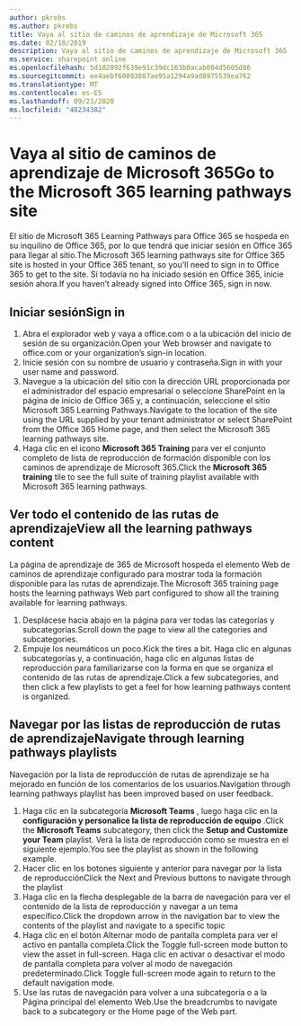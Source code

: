 ```yaml
---
author: pkrebs
ms.author: pkrebs
title: Vaya al sitio de caminos de aprendizaje de Microsoft 365
ms.date: 02/18/2019
description: Vaya al sitio de caminos de aprendizaje de Microsoft 365
ms.service: sharepoint online
ms.openlocfilehash: 5d102092f639e91c39dc163b0acab004d5605d86
ms.sourcegitcommit: ee4aebf60893887ae95a1294a9ad8975539ea762
ms.translationtype: MT
ms.contentlocale: es-ES
ms.lasthandoff: 09/23/2020
ms.locfileid: "48234382"
---
```

# <a name="go-to-the-microsoft-365-learning-pathways-site"></a><span data-ttu-id="db76e-103">Vaya al sitio de caminos de aprendizaje de Microsoft 365</span><span class="sxs-lookup"><span data-stu-id="db76e-103">Go to the Microsoft 365 learning pathways site</span></span>

<span data-ttu-id="db76e-104">El sitio de Microsoft 365 Learning Pathways para Office 365 se hospeda en su inquilino de Office 365, por lo que tendrá que iniciar sesión en Office 365 para llegar al sitio.</span><span class="sxs-lookup"><span data-stu-id="db76e-104">The Microsoft 365 learning pathways site for Office 365 site is hosted in your Office 365 tenant, so you'll need to sign in to Office 365 to get to the site.</span></span> <span data-ttu-id="db76e-105">Si todavía no ha iniciado sesión en Office 365, inicie sesión ahora.</span><span class="sxs-lookup"><span data-stu-id="db76e-105">If you haven’t already signed into Office 365, sign in now.</span></span> 

## <a name="sign-in"></a><span data-ttu-id="db76e-106">Iniciar sesión</span><span class="sxs-lookup"><span data-stu-id="db76e-106">Sign in</span></span>  

1.  <span data-ttu-id="db76e-107">Abra el explorador web y vaya a office.com o a la ubicación del inicio de sesión de su organización.</span><span class="sxs-lookup"><span data-stu-id="db76e-107">Open your Web browser and navigate to office.com or your organization’s sign-in location.</span></span> 
2.  <span data-ttu-id="db76e-108">Inicie sesión con su nombre de usuario y contraseña.</span><span class="sxs-lookup"><span data-stu-id="db76e-108">Sign in with your user name and password.</span></span>
3.  <span data-ttu-id="db76e-109">Navegue a la ubicación del sitio con la dirección URL proporcionada por el administrador del espacio empresarial o seleccione SharePoint en la página de inicio de Office 365 y, a continuación, seleccione el sitio Microsoft 365 Learning Pathways.</span><span class="sxs-lookup"><span data-stu-id="db76e-109">Navigate to the location of the site using the URL supplied by your tenant administrator or select SharePoint from the Office 365 Home page, and then select the Microsoft 365 learning pathways site.</span></span> 
5. <span data-ttu-id="db76e-110">Haga clic en el icono **Microsoft 365 Training** para ver el conjunto completo de lista de reproducción de formación disponible con los caminos de aprendizaje de Microsoft 365.</span><span class="sxs-lookup"><span data-stu-id="db76e-110">Click the **Microsoft 365 training** tile to see the full suite of training playlist available with Microsoft 365 learning pathways.</span></span> 

## <a name="view-all-the-learning-pathways-content"></a><span data-ttu-id="db76e-111">Ver todo el contenido de las rutas de aprendizaje</span><span class="sxs-lookup"><span data-stu-id="db76e-111">View all the learning pathways content</span></span>
<span data-ttu-id="db76e-112">La página de aprendizaje de 365 de Microsoft hospeda el elemento Web de caminos de aprendizaje configurado para mostrar toda la formación disponible para las rutas de aprendizaje.</span><span class="sxs-lookup"><span data-stu-id="db76e-112">The Microsoft 365 training page hosts the learning pathways Web part configured to show all the training available for learning pathways.</span></span> 

1. <span data-ttu-id="db76e-113">Desplácese hacia abajo en la página para ver todas las categorías y subcategorías.</span><span class="sxs-lookup"><span data-stu-id="db76e-113">Scroll down the page to view all the categories and subcategories.</span></span>
2. <span data-ttu-id="db76e-114">Empuje los neumáticos un poco.</span><span class="sxs-lookup"><span data-stu-id="db76e-114">Kick the tires a bit.</span></span> <span data-ttu-id="db76e-115">Haga clic en algunas subcategorías y, a continuación, haga clic en algunas listas de reproducción para familiarizarse con la forma en que se organiza el contenido de las rutas de aprendizaje.</span><span class="sxs-lookup"><span data-stu-id="db76e-115">Click a few subcategories, and then click a few playlists to get a feel for how learning pathways content is organized.</span></span> 

## <a name="navigate-through-learning-pathways-playlists"></a><span data-ttu-id="db76e-116">Navegar por las listas de reproducción de rutas de aprendizaje</span><span class="sxs-lookup"><span data-stu-id="db76e-116">Navigate through learning pathways playlists</span></span>
<span data-ttu-id="db76e-117">Navegación por la lista de reproducción de rutas de aprendizaje se ha mejorado en función de los comentarios de los usuarios.</span><span class="sxs-lookup"><span data-stu-id="db76e-117">Navigation through learning pathways playlist has been improved based on user feedback.</span></span> 

1. <span data-ttu-id="db76e-118">Haga clic en la subcategoría **Microsoft Teams** , luego haga clic en la **configuración y personalice la lista de reproducción de equipo** .</span><span class="sxs-lookup"><span data-stu-id="db76e-118">Click the **Microsoft Teams** subcategory, then click the **Setup and Customize your Team** playlist.</span></span> <span data-ttu-id="db76e-119">Verá la lista de reproducción como se muestra en el siguiente ejemplo.</span><span class="sxs-lookup"><span data-stu-id="db76e-119">You see the playlist as shown in the following example.</span></span>
2. <span data-ttu-id="db76e-120">Hacer clic en los botones siguiente y anterior para navegar por la lista de reproducción</span><span class="sxs-lookup"><span data-stu-id="db76e-120">Click the Next and Previous buttons to navigate through the playlist</span></span>
3. <span data-ttu-id="db76e-121">Haga clic en la flecha desplegable de la barra de navegación para ver el contenido de la lista de reproducción y navegar a un tema específico.</span><span class="sxs-lookup"><span data-stu-id="db76e-121">Click the dropdown arrow in the navigation bar to view the contents of the playlist and navigate to a specific topic</span></span>
4. <span data-ttu-id="db76e-122">Haga clic en el botón Alternar modo de pantalla completa para ver el activo en pantalla completa.</span><span class="sxs-lookup"><span data-stu-id="db76e-122">Click the Toggle full-screen mode button to view the asset in full-screen.</span></span> <span data-ttu-id="db76e-123">Haga clic en activar o desactivar el modo de pantalla completa para volver al modo de navegación predeterminado.</span><span class="sxs-lookup"><span data-stu-id="db76e-123">Click Toggle full-screen mode again to return to the default navigation mode.</span></span>
5. <span data-ttu-id="db76e-124">Use las rutas de navegación para volver a una subcategoría o a la Página principal del elemento Web.</span><span class="sxs-lookup"><span data-stu-id="db76e-124">Use the breadcrumbs to navigate back to a subcategory or the Home page of the Web part.</span></span>  

